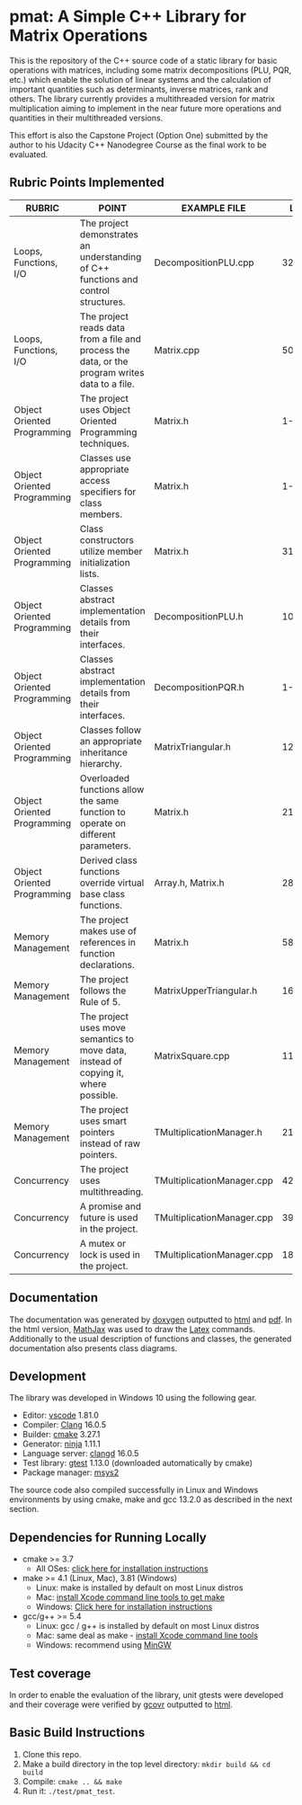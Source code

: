 # pmat: A Simple C++ Library for Matrix Operations

This is the repository of the C++ source code of a static library for basic operations with matrices, including some matrix decompositions (PLU, PQR, etc.) which enable the solution of linear systems and the calculation of important quantities such as determinants, inverse matrices, rank and others. The library currently provides a multithreaded version for matrix multiplication aiming to implement in the near future more operations and quantities in their multithreaded versions.

This effort is also the Capstone Project (Option One) submitted by the author to his Udacity C++ Nanodegree Course as the final work to be evaluated.

## Rubric Points Implemented

| RUBRIC | POINT | EXAMPLE FILE | LINE NUMBER(S) |
| ------ | ----- | ---- | -------------- |
| Loops, Functions, I/O | The project demonstrates an understanding of C++ functions and control structures. | DecompositionPLU.cpp | 32-60 |
| Loops, Functions, I/O | The project reads data from a file and process the data, or the program writes data to a file. | Matrix.cpp | 50-70 |
| Object Oriented Programming | The project uses Object Oriented Programming techniques. | Matrix.h | 1-304 |
| Object Oriented Programming | Classes use appropriate access specifiers for class members. | Matrix.h | 1-304 |
| Object Oriented Programming | Class constructors utilize member initialization lists. | Matrix.h | 31-33 |
| Object Oriented Programming | Classes abstract implementation details from their interfaces. | DecompositionPLU.h | 104-113 |
| Object Oriented Programming | Classes abstract implementation details from their interfaces. | DecompositionPQR.h | 1-81 |
| Object Oriented Programming | Classes follow an appropriate inheritance hierarchy. | MatrixTriangular.h | 12,29,31 |
| Object Oriented Programming | Overloaded functions allow the same function to operate on different parameters. | Matrix.h | 212,222 |
| Object Oriented Programming | Derived class functions override virtual base class functions. | Array.h, Matrix.h | 28(Array),38(Matrix) |
| Memory Management | The project makes use of references in function declarations. | Matrix.h | 58 |
| Memory Management | The project follows the Rule of 5. | MatrixUpperTriangular.h | 16-23 |
| Memory Management | The project uses move semantics to move data, instead of copying it, where possible. | MatrixSquare.cpp | 11 |
| Memory Management | The project uses smart pointers instead of raw pointers. | TMultiplicationManager.h | 21 |
| Concurrency | The project uses multithreading. | TMultiplicationManager.cpp | 42 |
| Concurrency | A promise and future is used in the project. | TMultiplicationManager.cpp | 39 |
| Concurrency | A mutex or lock is used in the project. | TMultiplicationManager.cpp | 18,23 |

## Documentation

The documentation was generated by [doxygen](https://www.doxygen.nl/) outputted to [html](BLABLA) and [pdf](BLABLA). In the html version, [MathJax](https://www.mathjax.org/) was used to draw the [Latex](https://www.latex-project.org/) commands. Additionally to the usual description of functions and classes, the generated documentation also presents class diagrams.

## Development

The library was developed in Windows 10 using the following gear.

* Editor: [vscode](https://code.visualstudio.com/) 1.81.0
* Compiler: [Clang](https://clang.llvm.org/) 16.0.5
* Builder: [cmake](https://cmake.org/) 3.27.1
* Generator: [ninja](https://ninja-build.org/) 1.11.1
* Language server: [clangd](https://clangd.llvm.org/) 16.0.5
* Test library: [gtest](https://github.com/google/googletest/archive/refs/tags/v1.13.0.zip) 1.13.0 (downloaded automatically by cmake)
* Package manager: [msys2](https://www.msys2.org/)

The source code also compiled successfully in Linux and Windows environments by using cmake, make and gcc 13.2.0 as described in the next section.

## Dependencies for Running Locally

* cmake >= 3.7
  * All OSes: [click here for installation instructions](https://cmake.org/install/)
* make >= 4.1 (Linux, Mac), 3.81 (Windows)
  * Linux: make is installed by default on most Linux distros
  * Mac: [install Xcode command line tools to get make](https://developer.apple.com/xcode/features/)
  * Windows: [Click here for installation instructions](http://gnuwin32.sourceforge.net/packages/make.htm)
* gcc/g++ >= 5.4
  * Linux: gcc / g++ is installed by default on most Linux distros
  * Mac: same deal as make - [install Xcode command line tools](https://developer.apple.com/xcode/features/)
  * Windows: recommend using [MinGW](http://www.mingw.org/)

## Test coverage

In order to enable the evaluation of the library, unit gtests were developed and their coverage were verified by  [gcovr](https://gcovr.com/en/stable/) outputted to [html](blablabla). 

## Basic Build Instructions

1. Clone this repo.
2. Make a build directory in the top level directory: `mkdir build && cd build`
3. Compile: `cmake .. && make`
4. Run it: `./test/pmat_test`.
